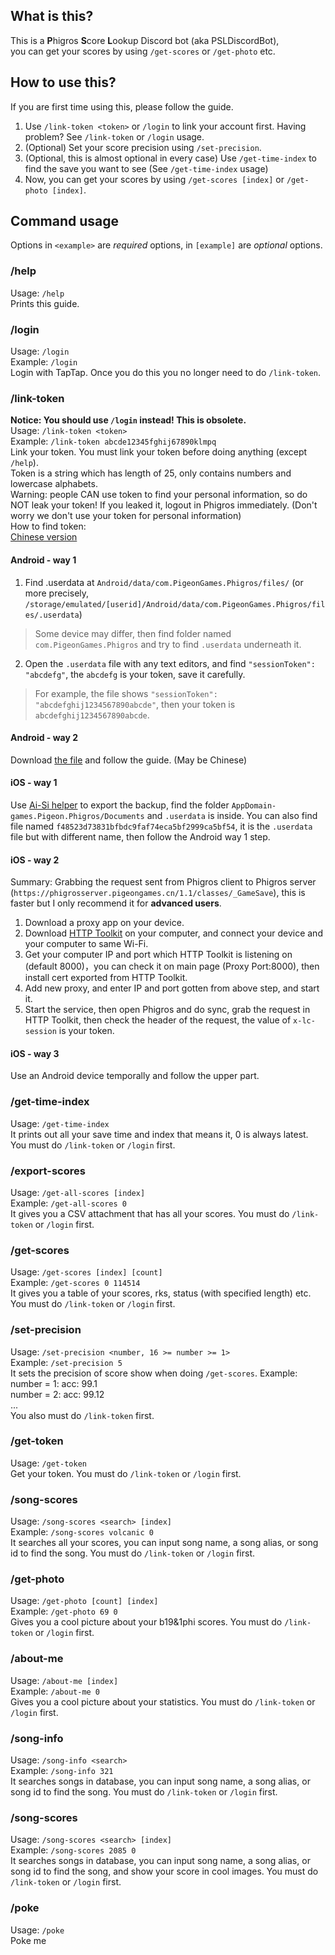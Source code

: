 ﻿## What is this?
This is a **P**higros **S**core **L**ookup Discord bot (aka PSLDiscordBot), <br/>
you can get your scores by using `/get-scores` or `/get-photo` etc.
## How to use this?
If you are first time using this, please follow the guide.
1. Use `/link-token <token>` or `/login` to link your account first. Having problem? See `/link-token` or `/login` usage.
2. (Optional) Set your score precision using `/set-precision`.
3. (Optional, this is almost optional in every case) Use `/get-time-index` to find the save you want to see (See `/get-time-index` usage)
4. Now, you can get your scores by using `/get-scores [index]` or `/get-photo [index]`.
## Command usage

Options in `<example>` are _required_ options, in `[example]` are _optional_ options.
### /help
Usage: `/help` <br/>
Prints this guide.
### /login
Usage: `/login` <br/>
Example: `/login` <br/>
Login with TapTap. Once you do this you no longer need to do `/link-token`. <br/>
### /link-token
**Notice: You should use `/login` instead! This is obsolete.**<br/>
Usage: `/link-token <token>` <br/>
Example: `/link-token abcde12345fghij67890klmpq` <br/>
Link your token. You must link your token before doing anything (except `/help`). <br/>
Token is a string which has length of 25, only contains numbers and lowercase alphabets. <br/>
Warning: people CAN use token to find your personal information, so do NOT leak your token! 
If you leaked it, logout in Phigros immediately. (Don't worry we don't use your token for personal information) <br/>
How to find token: <br/>
[Chinese version](https://potent-cartwheel-e81.notion.site/Phigros-Bot-f154a4b0ea6446c28f62149587cd5f31)
#### Android - way 1

1. Find .userdata at `Android/data/com.PigeonGames.Phigros/files/`
(or more precisely, `/storage/emulated/[userid]/Android/data/com.PigeonGames.Phigros/files/.userdata`)
> Some device may differ, then find folder named `com.PigeonGames.Phigros` and try to find `.userdata` underneath it.
2. Open the `.userdata` file with any text editors, and find `"sessionToken": "abcdefg"`, the `abcdefg` is your token, save it carefully.
> For example, the file shows `"sessionToken": "abcdefghij1234567890abcde"`, then your token is `abcdefghij1234567890abcde`.

#### Android - way 2

Download [the file](http://qxsky.top:886/externalLinksController/chain/getstk.apk?ckey=UbcekU4SrbrP56nuuJsjSG4sR6XVva0QpH6cgRxykQ%2BLVKfVVy1N9ftDKol27wSM) and follow the guide. (May be Chinese)

#### iOS - way 1

Use [Ai-Si helper](https://m.i4.cn/) to export the backup, find the folder `AppDomain-games.Pigeon.Phigros/Documents` and `.userdata` is inside. You can also find file named `f48523d73831bfbdc9faf74eca5bf2999ca5bf54`, it is the `.userdata` file but with different name, then follow the Android way 1 step.

#### iOS - way 2

Summary: Grabbing the request sent from Phigros client to Phigros server (`https://phigrosserver.pigeongames.cn/1.1/classes/_GameSave`), this is faster but I only recommend it for **advanced users**.

1. Download a proxy app on your device.
2. Download [HTTP Toolkit](https://httptoolkit.com/) on your computer, and connect your device and your computer to same Wi-Fi. 
3. Get your computer IP and port which HTTP Toolkit is listening on (default 8000)，you can check it on main page (Proxy Port:8000), then install cert exported from HTTP Toolkit.
4. Add new proxy, and enter IP and port gotten from above step, and start it.
5. Start the service, then open Phigros and do sync, grab the request in HTTP Toolkit, then check the header of the request, the value of `x-lc-session` is your token.

#### iOS - way 3
Use an Android device temporally and follow the upper part.
### /get-time-index
Usage: `/get-time-index` <br/>
It prints out all your save time and index that means it, 0 is always latest. You must do `/link-token` or `/login` first.
### /export-scores
Usage: `/get-all-scores [index]` <br/>
Example: `/get-all-scores 0` <br/>
It gives you a CSV attachment that has all your scores. You must do `/link-token` or `/login` first.
### /get-scores
Usage: `/get-scores [index] [count]` <br/>
Example: `/get-scores 0 114514` <br/>
It gives you a table of your scores, rks, status (with specified length) etc. You must do `/link-token` or `/login` first.
### /set-precision
Usage: `/set-precision <number, 16 >= number >= 1>` <br/>
Example: `/set-precision 5` <br/>
It sets the precision of score show when doing `/get-scores`. Example:
number = 1: acc: 99.1 <br/>
number = 2: acc: 99.12 <br/>
... <br/>
You also must do `/link-token` first.
### /get-token
Usage: `/get-token` <br/>
Get your token. You must do `/link-token` or `/login` first.
### /song-scores
Usage: `/song-scores <search> [index]` <br/>
Example: `/song-scores volcanic 0` <br/>
It searches all your scores, you can input song name, a song alias, or song id to find the song. 
You must do `/link-token` or `/login` first. <br/>
### /get-photo
Usage: `/get-photo [count] [index]` <br/>
Example: `/get-photo 69 0` <br/>
Gives you a cool picture about your b19&1phi scores. You must do `/link-token` or `/login` first.
### /about-me
Usage: `/about-me [index]` <br/>
Example: `/about-me 0` <br/>
Gives you a cool picture about your statistics. You must do `/link-token` or `/login` first.
### /song-info
Usage: `/song-info <search>` <br/>
Example: `/song-info 321` <br/>
It searches songs in database, you can input song name, a song alias, or song id to find the song. 
You must do `/link-token` or `/login` first. <br/>
### /song-scores
Usage: `/song-scores <search> [index]` <br/>
Example: `/song-scores 2085 0` <br/>
It searches songs in database, you can input song name, a song alias, or song id to find the song, and show your score in cool images.
You must do `/link-token` or `/login` first. <br/>
### /poke
Usage: `/poke` <br/>
Poke me